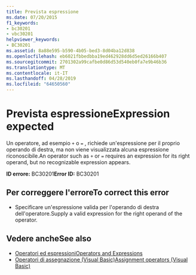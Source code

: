 ```yaml
---
title: Prevista espressione
ms.date: 07/20/2015
f1_keywords:
- bc30201
- vbc30201
helpviewer_keywords:
- BC30201
ms.assetid: 8a88e595-b590-4b05-bed3-8d04ba12d838
ms.openlocfilehash: eb6021fbbedbba19ed462928dd6d5ed26166b407
ms.sourcegitcommit: 2701302a99cafbe0d86d53d540eb0fa7e9b46b36
ms.translationtype: MT
ms.contentlocale: it-IT
ms.lasthandoff: 04/28/2019
ms.locfileid: "64650560"
---
```

# <a name="expression-expected"></a><span data-ttu-id="2821a-102">Prevista espressione</span><span class="sxs-lookup"><span data-stu-id="2821a-102">Expression expected</span></span>
<span data-ttu-id="2821a-103">Un operatore, ad esempio `+` o `=` , richiede un'espressione per il proprio operando di destra, ma non viene visualizzata alcuna espressione riconoscibile.</span><span class="sxs-lookup"><span data-stu-id="2821a-103">An operator such as `+` or `=` requires an expression for its right operand, but no recognizable expression appears.</span></span>  
  
 <span data-ttu-id="2821a-104">**ID errore:** BC30201</span><span class="sxs-lookup"><span data-stu-id="2821a-104">**Error ID:** BC30201</span></span>  
  
## <a name="to-correct-this-error"></a><span data-ttu-id="2821a-105">Per correggere l'errore</span><span class="sxs-lookup"><span data-stu-id="2821a-105">To correct this error</span></span>  
  
- <span data-ttu-id="2821a-106">Specificare un'espressione valida per l'operando di destra dell'operatore.</span><span class="sxs-lookup"><span data-stu-id="2821a-106">Supply a valid expression for the right operand of the operator.</span></span>  
  
## <a name="see-also"></a><span data-ttu-id="2821a-107">Vedere anche</span><span class="sxs-lookup"><span data-stu-id="2821a-107">See also</span></span>

- [<span data-ttu-id="2821a-108">Operatori ed espressioni</span><span class="sxs-lookup"><span data-stu-id="2821a-108">Operators and Expressions</span></span>](../../visual-basic/programming-guide/language-features/operators-and-expressions/index.md)
- [<span data-ttu-id="2821a-109">Operatori di assegnazione (Visual Basic)</span><span class="sxs-lookup"><span data-stu-id="2821a-109">Assignment operators (Visual Basic)</span></span>](~/docs/visual-basic/language-reference/operators/assignment-operators.md)
